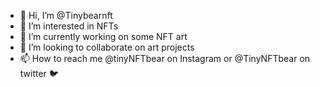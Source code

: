 - 👋 Hi, I’m @Tinybearnft
- 👀 I’m interested in NFTs 
- 🎨 I’m currently working on some NFT art 
- 💞️ I’m looking to collaborate on art projects  
- 📫 How to reach me @tinyNFTbear on Instagram or @TinyNFTbear on twitter 🐦 

<!---
Tinybearnft/Tinybearnft is a ✨ special ✨ repository because its `README.md` (this file) appears on your GitHub profile.
You can click the Preview link to take a look at your changes.
--->
